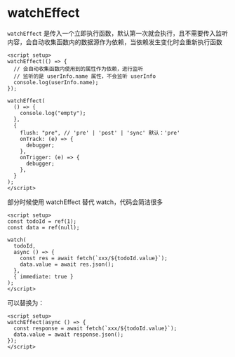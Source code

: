 # watchEffect

`watchEffect` 是传入一个立即执行函数，默认第一次就会执行，且不需要传入监听内容，会自动收集函数内的数据源作为依赖，当依赖发生变化时会重新执行函数

```vue
<script setup>
watchEffect(() => {
  // 会自动收集函数内使用到的属性作为依赖，进行监听
  // 监听的是 userInfo.name 属性，不会监听 userInfo
  console.log(userInfo.name);
});

watchEffect(
  () => {
    console.log("empty");
  },
  {
    flush: "pre", // 'pre' | 'post' | 'sync' 默认：'pre'
    onTrack: (e) => {
      debugger;
    },
    onTrigger: (e) => {
      debugger;
    },
  }
);
</script>
```

部分时候使用 watchEffect 替代 watch，代码会简洁很多

```vue
<script setup>
const todoId = ref(1);
const data = ref(null);

watch(
  todoId,
  async () => {
    const res = await fetch(`xxx/${todoId.value}`);
    data.value = await res.json();
  },
  { immediate: true }
);
</script>
```

可以替换为：

```vue
<script setup>
watchEffect(async () => {
  const response = await fetch(`xxx/${todoId.value}`);
  data.value = await response.json();
});
</script>
```
